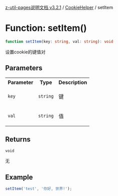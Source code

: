 [z-util-pages说明文档 v3.2.1](../../../README.md) / [CookieHelper](../README.md) / setItem

# Function: setItem()

```ts
function setItem(key: string, val: string): void
```

设置cookie的键值对

## Parameters

<table>
<tr>
<th>Parameter</th>
<th>Type</th>
<th>Description</th>
</tr>
<tr>
<td>

`key`

</td>
<td>

`string`

</td>
<td>

键

</td>
</tr>
<tr>
<td>

`val`

</td>
<td>

`string`

</td>
<td>

值

</td>
</tr>
</table>

## Returns

`void`

无

## Example

```ts
setItem('test', '你好, 世界!');
```

